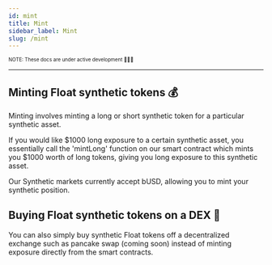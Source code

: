 ```yaml
---
id: mint
title: Mint
sidebar_label: Mint
slug: /mint
---
```


<sub><sup> NOTE: These docs are under active development 👷‍♀️👷 </sup></sub>

---

## Minting Float synthetic tokens 💰

Minting involves minting a long or short synthetic token for a particular synthetic asset.

If you would like $1000 long exposure to a certain synthetic asset, you essentially call the 'mintLong' function on our smart contract which
mints you $1000 worth of long tokens, giving you long exposure to this synthetic asset.

Our Synthetic markets currently accept bUSD, allowing you to mint your synthetic position.

## Buying Float synthetic tokens on a DEX 🥞

You can also simply buy synthetic Float tokens off a decentralized exchange such as pancake swap (coming soon) instead of minting exposure directly from the smart contracts.
